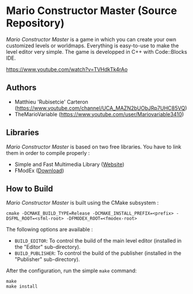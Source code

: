 # Mario Constructor Master (Source Repository)

*Mario Constructor Master* is a game in which you can create your own customized levels or worldmaps. Everything is easy-to-use to make the level editor very simple. The game is developped in C++ with Code::Blocks IDE.

https://www.youtube.com/watch?v=TVHdkTk4rAo

## Authors

* Matthieu 'Rubisetcie' Carteron (https://www.youtube.com/channel/UCA_MAZN2bUObJRp7UHC85VQ)
* TheMarioVariable (https://www.youtube.com/user/Mariovariable3410)

## Libraries

*Mario Constructor Master* is based on two free libraries. You have to link them in order to compile properly :

* Simple and Fast Multimedia Library ([Website](https://www.sfml-dev.org/index.php))
* FModEx ([Download](https://github.com/alexey-lysiuk/fmodex-zdoom/tree/master/4.26))

## How to Build

*Mario Constructor Master* is built using the CMake subsystem :

```
cmake -DCMAKE_BUILD_TYPE=Release -DCMAKE_INSTALL_PREFIX=<prefix> -DSFML_ROOT=<sfml-root> -DFMODEX_ROOT=<fmodex-root>
```

The following options are available :

* `BUILD_EDITOR`: To control the build of the main level editor (installed in the "Editor" sub-directory).
* `BUILD_PUBLISHER`: To control the build of the publisher (installed in the "Publisher" sub-directory).

After the configuration, run the simple `make` command:

```
make
make install
```
